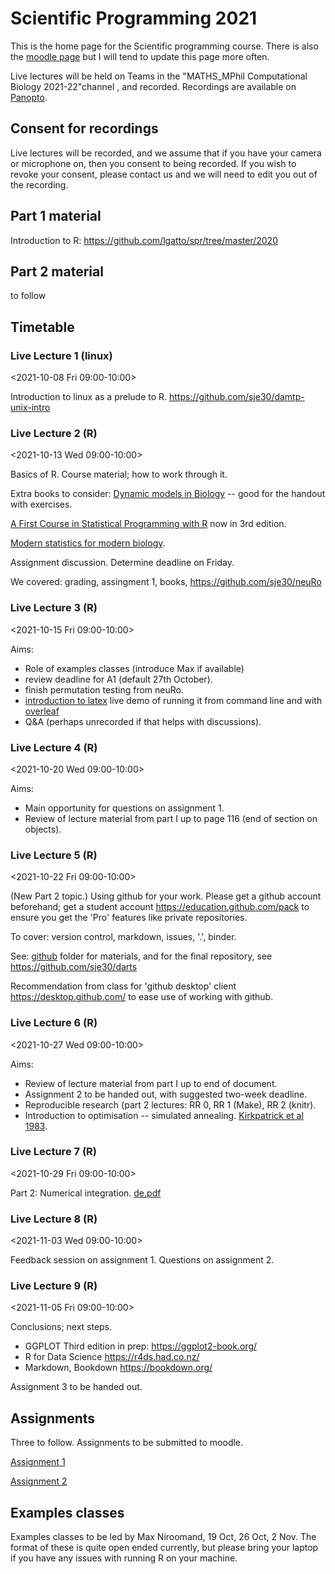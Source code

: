 # Scientific Programming 2021

This is the home page for the Scientific programming course.  There is
also the [moodle
page](https://www.vle.cam.ac.uk/course/view.php?id=228882) but I will
tend to update this page more often.

Live lectures will be held on Teams in the "MATHS_MPhil Computational
Biology 2021-22"channel , and recorded.  Recordings are available on
[Panopto](https://cambridgelectures.cloud.panopto.eu/Panopto/Pages/Sessions/List.aspx?folderID=3c6afa11-8d52-45f2-9b38-adb00100a1a0).

## Consent for recordings

Live lectures will be recorded, and we assume that if you have your
camera or microphone on, then you consent to being recorded.  If you
wish to revoke your consent, please contact us and we will need to
edit you out of the recording.

## Part 1 material

Introduction to R: https://github.com/lgatto/spr/tree/master/2020

## Part 2 material 

to follow


## Timetable

###  Live Lecture 1 (linux)
<2021-10-08 Fri 09:00-10:00>

Introduction to linux as a prelude to R.
https://github.com/sje30/damtp-unix-intro

###  Live Lecture 2 (R)
<2021-10-13 Wed 09:00-10:00>

Basics of R.  Course material; how to work through it.

Extra books to consider: 
[Dynamic models in Biology](https://github.com/ellner/DMB-supplements)
-- good for the handout with exercises.

[A First Course in Statistical Programming with R](https://www.cambridge.org/highereducation/books/a-first-course-in-statistical-programming-with-r/0CEDD40A37D273025535A03F1156A2CF#overview)
now in 3rd edition.

[Modern statistics for modern biology](https://www.huber.embl.de/msmb/).




Assignment discussion.  Determine deadline on Friday.

We covered: grading, assingment 1, books, https://github.com/sje30/neuRo

###  Live Lecture 3 (R)
<2021-10-15 Fri 09:00-10:00>

Aims:

- Role of examples classes (introduce Max if available)
- review deadline for A1 (default 27th October).
- finish permutation testing from neuRo.
- [introduction to latex](https://github.com/sje30/latex101) live demo
  of running it from command line and with [overleaf](https://overleaf.com)
- Q&A (perhaps unrecorded if that helps with discussions).




###  Live Lecture 4 (R)
<2021-10-20 Wed 09:00-10:00>

Aims:

- Main opportunity for questions on assignment 1.
- Review of lecture material from part I up to page 116 (end of
  section on objects).

###  Live Lecture 5 (R)
<2021-10-22 Fri 09:00-10:00>

(New Part 2 topic.) Using github for your work.  Please get a github
account beforehand; get a student account
https://education.github.com/pack to ensure you get the 'Pro' features
like private repositories.

To cover: version control, markdown, issues, '.', binder.

See: [github](github) folder for materials, and for the final
repository, see https://github.com/sje30/darts

Recommendation from class for 'github desktop' client
https://desktop.github.com/ to ease use of working with github.
	
###  Live Lecture 6 (R)
<2021-10-27 Wed 09:00-10:00>

Aims:
- Review of lecture material from part I up to end of document.
- Assignment 2 to be handed out, with suggested two-week deadline.
- Reproducible research (part 2 lectures: RR 0, RR 1 (Make), RR 2 (knitr).
- Introduction to optimisation -- simulated annealing. [Kirkpatrick et al 1983](https://paperpile.com/app/p/c885cc7d-488e-0352-82ad-0de4045427c9).

###  Live Lecture 7 (R)
<2021-10-29 Fri 09:00-10:00>

Part 2: Numerical integration. [de.pdf](de.pdf)

###  Live Lecture 8 (R)
<2021-11-03 Wed 09:00-10:00>

Feedback session on assignment 1.  Questions on assignment 2.

###  Live Lecture 9 (R)
<2021-11-05 Fri 09:00-10:00>

Conclusions; next steps.

- GGPLOT Third edition in prep: https://ggplot2-book.org/
- R for Data Science https://r4ds.had.co.nz/
- Markdown, Bookdown https://bookdown.org/

Assignment 3 to be handed out.

## Assignments

Three to follow.  Assignments to be submitted to moodle.


[Assignment 1](assigns/spa1-2021.pdf)

[Assignment 2](assigns/spa2-2021.pdf)


## Examples classes

Examples classes to be led by Max Niroomand, 19 Oct, 26 Oct, 2 Nov.
The format of these is quite open ended currently, but please bring
your laptop if you have any issues with running R on your machine.


